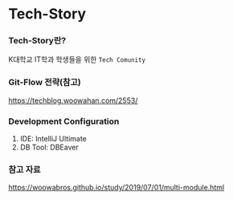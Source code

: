 # Tech-Story
### Tech-Story란?
K대학교 IT학과 학생들을 위한 `Tech Comunity`


### Git-Flow 전략(참고)
https://techblog.woowahan.com/2553/


### Development Configuration
1. IDE: IntelliJ Ultimate
2. DB Tool: DBEaver


### 참고 자료
https://woowabros.github.io/study/2019/07/01/multi-module.html
